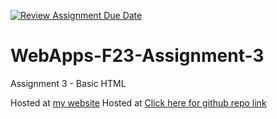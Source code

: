 [![Review Assignment Due Date](https://classroom.github.com/assets/deadline-readme-button-24ddc0f5d75046c5622901739e7c5dd533143b0c8e959d652212380cedb1ea36.svg)](https://classroom.github.com/a/q2-Q7VCy)
# WebApps-F23-Assignment-3
Assignment 3 - Basic HTML

Hosted at [my website](https://44-563-webapps-f23.github.io/44563-webapps-f23-assignment3-mayurmonu/)
Hosted at [Click here for github repo link](https://github.com/44-563-WebApps-F23/44563-webapps-f23-assignment3-mayurmonu.git)